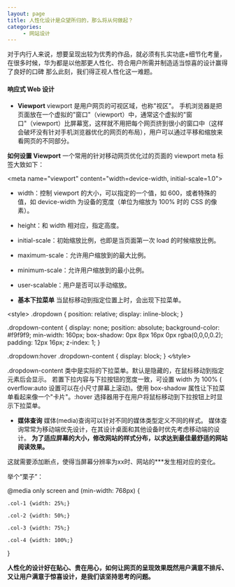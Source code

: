 ```yaml
---
layout: page
title: 人性化设计是众望所归的，那么将从何做起？
categories:
     - 网站设计
---
```

对于内行人来说，想要呈现出较为优秀的作品，就必须有扎实功底+细节化考量，在很多时候，华为都是以他那更人性化、符合用户所需并制造适当惊喜的设计赢得了良好的口碑
那么此刻，我们得正视人性化这一难题。

#### 响应式 Web 设计 
- **Viewport**
viewport 是用户网页的可视区域，也称"视区"。
手机浏览器是把页面放在一个虚拟的"窗口"（viewport）中，通常这个虚拟的"窗口"（viewport）比屏幕宽，这样就不用把每个网页挤到很小的窗口中（这样会破坏没有针对手机浏览器优化的网页的布局），用户可以通过平移和缩放来看网页的不同部分。

**如何设置 Viewport**
一个常用的针对移动网页优化过的页面的 viewport meta 标签大致如下：

&lt;meta name="viewport" content="width=device-width, initial-scale=1.0"&gt;

- width：控制 viewport 的大小，可以指定的一个值，如 600，或者特殊的值，如 device-width 为设备的宽度（单位为缩放为 100% 时的 CSS 的像素）。
- height：和 width 相对应，指定高度。
- initial-scale：初始缩放比例，也即是当页面第一次 load 的时候缩放比例。
- maximum-scale：允许用户缩放到的最大比例。
- minimum-scale：允许用户缩放到的最小比例。
- user-scalable：用户是否可以手动缩放。

- **基本下拉菜单**
当鼠标移动到指定位置上时，会出现下拉菜单。


&lt;style&gt;
.dropdown {
    position: relative;
    display: inline-block;
}

.dropdown-content {
    display: none;
    position: absolute;
    background-color: #f9f9f9;
    min-width: 160px;
    box-shadow: 0px 8px 16px 0px rgba(0,0,0,0.2);
    padding: 12px 16px;
    z-index: 1;
}

.dropdown:hover .dropdown-content {
    display: block;
}
&lt;&frasl;style&gt;

.dropdown-content 类中是实际的下拉菜单。默认是隐藏的，在鼠标移动到指定元素后会显示。 若置下拉内容与下拉按钮的宽度一致，可设置 width 为 100% ( overflow:auto 设置可以在小尺寸屏幕上滚动)。使用 box-shadow 属性让下拉菜单看起来像一个"卡片"。:hover 选择器用于在用户将鼠标移动到下拉按钮上时显示下拉菜单。

- **媒体查询**
媒体(media)查询可以针对不同的媒体类型定义不同的样式。
媒体查询常常为移动端优先设计，在其设计桌面和其他设备时优先考虑移动端的设计。
**为了适应屏幕的大小，修改网站的样式分布，以求达到最佳最舒适的网站阅读效果。**

这就需要添加断点，使得当屏幕分辨率为xx时、网站的***发生相对应的变化。

举个“栗子”：

@media only screen and (min-width: 768px) {
    
    .col-1 {width: 25%;}

    .col-2 {width: 50%;}

    .col-3 {width: 75%;}

    .col-4 {width: 100%;}
}

**人性化的设计好在贴心、贵在用心，如何让网页的呈现效果既然用户满意不排斥、又让用户满意于惊喜设计，是我们该坚持思考的问题。**